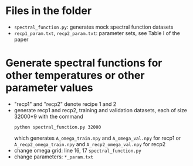 # Files in the folder

* `spectral_function.py`: generates mock spectral function datasets
* `recp1_param.txt`, `recp2_param.txt`: parameter sets, see Table I of the paper

# Generate spectral functions for other temperatures or other parameter values

* "recp1" and "recp2" denote recipe 1 and 2
* generate recp1 and recp2, training and validation datasets, each of size 32000*9
with the command
  ```
  python spectral_function.py 32000
  ```
  which generates `A_omega_train.npy` and `A_omega_val.npy` for recp1
  or `A_recp2_omega_train.npy` and `A_recp2_omega_val.npy` for recp2
* change omega grid: line 16, 17 `spectral_function.py`
* change parameters: `*_param.txt`
